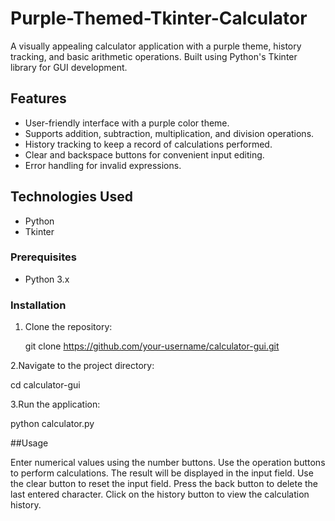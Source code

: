 # Purple-Themed-Tkinter-Calculator

A visually appealing calculator application with a purple theme, history tracking, and basic arithmetic operations. Built using Python's Tkinter library for GUI development.

## Features

- User-friendly interface with a purple color theme.
- Supports addition, subtraction, multiplication, and division operations.
- History tracking to keep a record of calculations performed.
- Clear and backspace buttons for convenient input editing.
- Error handling for invalid expressions.

## Technologies Used

- Python
- Tkinter

### Prerequisites

- Python 3.x

### Installation

1. Clone the repository:

   git clone https://github.com/your-username/calculator-gui.git
   
2.Navigate to the project directory:

  cd calculator-gui

3.Run the application:

  python calculator.py
   

##Usage

Enter numerical values using the number buttons.
Use the operation buttons to perform calculations.
The result will be displayed in the input field.
Use the clear button to reset the input field.
Press the back button to delete the last entered character.
Click on the history button to view the calculation history.
